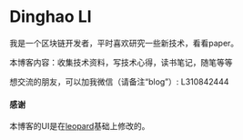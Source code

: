 # Dinghao LI

我是一个区块链开发者，平时喜欢研究一些新技术，看看paper。
<p>
本博客内容：收集技术资料，写技术心得，读书笔记，随笔等等
<p>
想交流的朋友，可以加我微信（请备注“blog”）: L310842444


#### 感谢   

本博客的UI是在[leopard](http://baixin.io)基础上修改的。  
